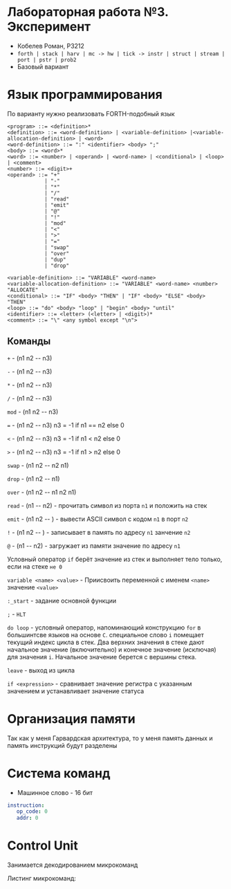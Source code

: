 # Лабораторная работа №3. Эксперимент
- Кобелев Роман, P3212 
- `forth | stack | harv | mc -> hw | tick -> instr | struct | stream | port | pstr | prob2`
- Базовый вариант

# Язык программирования
По варианту нужно реализовать FORTH-подобный язык

```ebnf
<program> ::= <definition>*
<definition> ::= <word-definition> | <variable-definition> |<variable-allocation-definition> | <word>
<word-definition> ::= ":" <identifier> <body> ";"
<body> ::= <word>*
<word> ::= <number> | <operand> | <word-name> | <conditional> | <loop> | <comment>
<number> ::= <digit>+
<operand> ::= "+" 
            | "-" 
            | "*" 
            | "/" 
            | "read"
            | "emit" 
            | "@" 
            | "!" 
            | "mod" 
            | "<" 
            | ">" 
            | "="
            | "swap"
            | "over"
            | "dup"
            | "drop"

<variable-definition> ::= "VARIABLE" <word-name>
<variable-allocation-definition> ::= "VARIABLE" <word-name> <number> "ALLOCATE"
<conditional> ::= "IF" <body> "THEN" | "IF" <body> "ELSE" <body> "THEN" 
<loop> ::= "do" <body> "loop" | "begin" <body> "until"
<identifier> ::= <letter> (<letter> | <digit>)*
<comment> ::= "\" <any symbol except "\n">
```

## Команды

`+` - (n1 n2 -- n3) 

`-` - (n1 n2 -- n3)

`*` - (n1 n2 -- n3)

`/` - (n1 n2 -- n3)

`mod` - (n1 n2 -- n3)

`=` - (n1 n2 -- n3) n3 = -1 if n1 == n2 else 0

`<` - (n1 n2 -- n3) n3 = -1 if n1 < n2 else 0 

`>` - (n1 n2 -- n3) n3 = -1 if n1 > n2 else 0 

`swap` - (n1 n2 -- n2 n1)

`drop` - (n1 n2 -- n1)

`over` - (n1 n2 -- n1 n2 n1)

`read` - (n1 -- n2) - прочитать символ из порта `n1` и положить на стек

`emit` - (n1 n2 -- ) - вывести ASCII символ с кодом `n1` в порт `n2`

`!` - (n1 n2 -- ) - записывает в память по адресу `n1` занчение `n2`

`@` - (n1 -- n2) - загружает из памяти значение по адресу `n1`

Условный оператор `if` берёт значение из стек и выполняет тело только, если на стеке `не 0`




`variable <name> <value>` - Приисвоить переменной с именем `<name>` значение `<value>`

`:_start` - задание основной функции

`;` - `HLT`



`do loop` - условный оператор, напоминающий конструкцию `for` в большинтсве языков на основе `C`. специальное слово `i` помещает текущий индекс цикла в стек. Два верхних значения в стеке дают начальное значение (включительно) и конечное значение (исключая) для значения `i`. Начальное значение берется с вершины стека.

`leave` - выход из цикла

`if <expression>` - сравнивает значение регистра с указанным значением и устанавливает значение статуса

# Организация памяти

Так как у меня Гарвардская архитектура, то у меня память данных и память инструкций будут разделены

# Система команд

- Машинное слово - 16 бит
  
```yaml
instruction:
   op_code: 0
   addr: 0
```
# Control Unit

Занимается декодированием микрокоманд

Листинг микрокоманд:

```

```